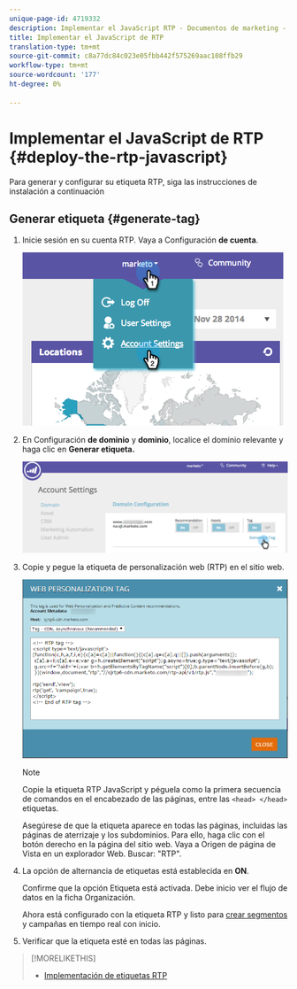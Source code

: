 ```yaml
---
unique-page-id: 4719332
description: Implementar el JavaScript RTP - Documentos de marketing - Documentación del producto
title: Implementar el JavaScript de RTP
translation-type: tm+mt
source-git-commit: c8a77dc84c023e05fbb442f575269aac108ffb29
workflow-type: tm+mt
source-wordcount: '177'
ht-degree: 0%

---
```



# Implementar el JavaScript de RTP {#deploy-the-rtp-javascript}

Para generar y configurar su etiqueta RTP, siga las instrucciones de instalación a continuación

## Generar etiqueta {#generate-tag}

1. Inicie sesión en su cuenta RTP. Vaya a Configuración **de cuenta**.

   ![](assets/image2014-12-1-23-3a3-3a12.png)

1. En Configuración **de dominio** y **dominio**, localice el dominio relevante y haga clic en **Generar etiqueta.**

   ![](assets/image2014-12-1-23-3a5-3a35.png)

1. Copie y pegue la etiqueta de personalización web (RTP) en el sitio web.

   ![](assets/web-personalization-tag.png)

   >[!NOTE]
   >
   >Copie la etiqueta RTP JavaScript y péguela como la primera secuencia de comandos en el encabezado de las páginas, entre las `<head> </head>` etiquetas.

   Asegúrese de que la etiqueta aparece en todas las páginas, incluidas las páginas de aterrizaje y los subdominios. Para ello, haga clic con el botón derecho en la página del sitio web. Vaya a Origen de página de Vista en un explorador Web. Buscar: &quot;RTP&quot;.

1. La opción de alternancia de etiquetas está establecida en **ON**.

   Confirme que la opción Etiqueta está activada. Debe inicio ver el flujo de datos en la ficha Organización.

   Ahora está configurado con la etiqueta RTP y listo para [crear segmentos](/help/marketo/product-docs/web-personalization/using-web-segments/create-a-basic-web-segment.md) y campañas en tiempo real con inicio.

1. Verificar que la etiqueta esté en todas las páginas.

>[!MORELIKETHIS]
>
>* [Implementación de etiquetas RTP](http://docs.marketo.com/display/docs/rtp+tag+implementation)

